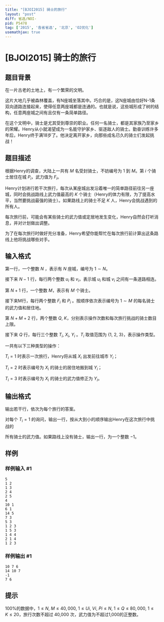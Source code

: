 ```yaml
---
title: "[BJOI2015] 骑士的旅行"
layout: "post"
diff: 省选/NOI-
pid: P5478
tag: ['2015', '各省省选', '北京', 'O2优化']
usemathjax: true
---
```


# [BJOI2015] 骑士的旅行
## 题目背景

在一片古老的土地上，有一个繁荣的文明。

这片大地几乎被森林覆盖，有N座城坐落其中。巧合的是，这N座城由恰好N-1条双向道路连接起来，使得任意两座城都是连通的。也就是说，这些城形成了树的结构，任意两座城之间有且仅有一条简单路径。

在这个文明中，骑士是尤其受到尊崇的职业。任何一名骑士，都是其家族乃至家乡的荣耀。Henry从小就渴望成为一名能守护家乡、驱逐敌人的骑士。勤奋训练许多年后，Henry终于满18岁了。他决定离开家乡，向那些成名已久的骑士们发起挑战！

## 题目描述

根据Henry的调查，大陆上一共有 $M$ 名受封骑士，不妨编号为 $1$ 到 $M$。第 $i$ 个骑士居住在城 $P_i$，武力值为 $F_i$。

Henry计划进行若干次旅行，每次从某座城出发沿着唯一的简单路径前往另一座城，同时会挑战路线上武力值最高的 $K$ 个骑士（Henry的体力有限，为了提高水平，当然要挑战最强的骑士）。如果路线上的骑士不足 $K$ 人，Henry会挑战遇到的所有人。

每次旅行前，可能会有某些骑士的武力值或定居地发生变化，Henry自然会打听消息，并对计划做出调整。

为了在每次旅行时做好充分准备，Henry希望你能帮忙在每次旅行前计算出这条路线上他将挑战哪些对手。
## 输入格式

第一行，一个整数 $N$ ，表示有 $N$ 座城，编号为 $1 \sim N$。

接下来 $N-1$ 行，每行两个整数 $u_i$ 和 $v_i$，表示城 $u_i$ 和城 $v_i$ 之间有一条道路相连。

第 $N+1$ 行，一个整数 $M$，表示有 $M$ 个骑士。

接下来M行，每行两个整数 $F_i$ 和 $P_i$ 。按顺序依次表示编号为 $1 \sim M$ 的每名骑士的武力值和居住地。

第 $N+M+2$ 行，两个整数 $Q,~K$，分别表示操作次数和每次旅行挑战的骑士数目上限。

接下来 $Q$ 行，每行三个整数 $T_i,~X_i,~Y_i$ 。$T_i$ 取值范围为 $\{1,~2,~3\}$，表示操作类型。

一共有以下三种类型的操作：

$T_i=1$ 时表示一次旅行，Henry将从城 $X_i$ 出发前往城市 $Y_i$；

$T_i=2$ 时表示编号为 $X_i$ 的骑士的居住地搬到城 $Y_i$；

$T_i=3$ 时表示编号为 $X_i$ 的骑士的武力值修正为 $Y_i$。
## 输出格式

输出若干行，依次为每个旅行的答案。

对每个 $T_i=1$ 的询问，输出一行，按从大到小的顺序输出Henry在这次旅行中挑战的

所有骑士的武力值。如果路线上没有骑士，输出一行，为一个整数 $-1$。
## 样例

### 样例输入 #1
```
5  
1 2  
1 3  
2 4  
2 5  
4  
10 1  
6 1  
14 5  
7 3  
5 3  
1 2 3  
1 5 3  
1 4 4  
2 1 4  
1 2 3
```
### 样例输出 #1
```
10 7 6  
14 10 7  
-1  
7 6
```
## 提示

100%的数据中，$1 \leq N,~M \leq 40,000,~1 \leq Ui,~Vi,~Pi \leq N,~1\leq Q \leq 80,000,~1 \leq K \leq 20$，旅行次数不超过 40,000 次，武力值为不超过1,000的正整数。
